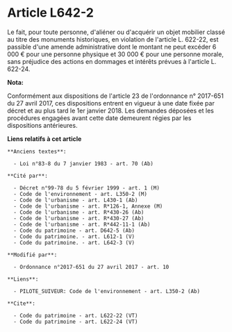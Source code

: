 # Article L642-2

Le fait, pour toute personne, d'aliéner ou d'acquérir un objet mobilier classé au titre des monuments historiques, en
violation de l'article L. 622-22, est passible d'une amende administrative dont le montant ne peut excéder 6 000 € pour une
personne physique et 30 000 € pour une personne morale, sans préjudice des actions en dommages et intérêts prévues à
l'article L. 622-24.

**Nota:**

Conformément aux dispositions de l'article 23 de l'ordonnance n° 2017-651 du 27 avril 2017, ces dispositions entrent en
vigueur à une date fixée par décret et au plus tard le 1er janvier 2018. Les demandes déposées et les procédures engagées
avant cette date demeurent régies par les dispositions antérieures.

**Liens relatifs à cet article**

	**Anciens textes**:

	  - Loi n°83-8 du 7 janvier 1983 - art. 70 (Ab)

	**Cité par**:

	  - Décret n°99-78 du 5 février 1999 - art. 1 (M)
	  - Code de l'environnement - art. L350-2 (M)
	  - Code de l'urbanisme - art. L430-1 (Ab)
	  - Code de l'urbanisme - art. R*126-1, Annexe (M)
	  - Code de l'urbanisme - art. R*430-26 (Ab)
	  - Code de l'urbanisme - art. R*430-27 (Ab)
	  - Code de l'urbanisme - art. R*442-11-1 (Ab)
	  - Code du patrimoine - art. D642-5 (Ab)
	  - Code du patrimoine. - art. L612-1 (V)
	  - Code du patrimoine. - art. L642-3 (V)

	**Modifié par**:

	  - Ordonnance n°2017-651 du 27 avril 2017 - art. 10

	**Liens**:

	  - PILOTE_SUIVEUR: Code de l'environnement - art. L350-2 (Ab)

	**Cite**:

	  - Code du patrimoine - art. L622-22 (VT)
	  - Code du patrimoine - art. L622-24 (VT)
